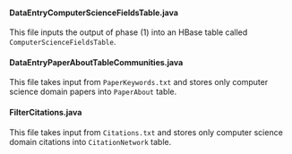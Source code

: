 #### DataEntryComputerScienceFieldsTable.java

This file inputs the output of phase (1) into an HBase table called `ComputerScienceFieldsTable`.


#### DataEntryPaperAboutTableCommunities.java

This file takes input from `PaperKeywords.txt` and stores only computer science domain papers into `PaperAbout` table.


#### FilterCitations.java

This file takes input from `Citations.txt` and stores only computer science domain citations into `CitationNetwork` table.
